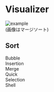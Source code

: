 # Visualizer
![example](https://user-images.githubusercontent.com/21309141/35195361-b3593d2c-ff05-11e7-991e-8f050fc3065d.png)  
(画像はマージソート)
## Sort
Bubble  
Insertion  
Merge  
Quick  
Selection  
Shell  
